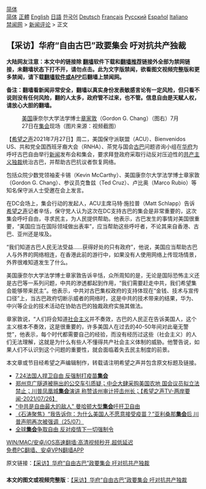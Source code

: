  <!-- 面包屑导航 --> <div class="breadcrumb"><!-- GTranslate: https://gtranslate.io/ -->  <div class="switcher notranslate">  <div class="selected">  <a href="#" onclick="return false;"> 简体</a>  </div>  <div class="option">  <a href="https://www.bannedbook.org" onclick="doGTranslate('zh-CN|zh-CN');jQuery('div.switcher div.selected a').html(jQuery(this).html());return false;" title="简体中文" class="nturl selected"> 简体</a>  <a href="https://www.bannedbook.org/zh-tw/" onclick="doGTranslate('zh-CN|zh-TW');jQuery('div.switcher div.selected a').html(jQuery(this).html());return false;" title="繁體中文" class="nturl"> 正體</a>  <a href="https://www.bannedbook.org/en/" onclick="doGTranslate('zh-CN|en');jQuery('div.switcher div.selected a').html(jQuery(this).html());return false;" title="English" class="nturl"> English</a>  <a href="https://www.bannedbook.org/ja/" onclick="doGTranslate('zh-CN|ja');jQuery('div.switcher div.selected a').html(jQuery(this).html());return false;" title="日本語" class="nturl"> 日語</a>  <a href="https://www.bannedbook.org/ko/" onclick="doGTranslate('zh-CN|ko');jQuery('div.switcher div.selected a').html(jQuery(this).html());return false;" title="한국어" class="nturl"> 한국어</a>  <a href="https://www.bannedbook.org/de/" onclick="doGTranslate('zh-CN|de');jQuery('div.switcher div.selected a').html(jQuery(this).html());return false;" title="Deutsch" class="nturl"> Deutsch</a>  <a href="https://www.bannedbook.org/fr/" onclick="doGTranslate('zh-CN|fr');jQuery('div.switcher div.selected a').html(jQuery(this).html());return false;" title="Français" class="nturl"> Français</a>  <a href="https://www.bannedbook.org/ru/" onclick="doGTranslate('zh-CN|ru');jQuery('div.switcher div.selected a').html(jQuery(this).html());return false;" title="Русский" class="nturl"> Русский</a>  <a href="https://www.bannedbook.org/es/" onclick="doGTranslate('zh-CN|es');jQuery('div.switcher div.selected a').html(jQuery(this).html());return false;" title="Español" class="nturl"> Español</a>  <a href="https://www.bannedbook.org/it/" onclick="doGTranslate('zh-CN|it');jQuery('div.switcher div.selected a').html(jQuery(this).html());return false;" title="Italiano" class="nturl"> Italiano</a>  </div>  </div>      <div class='breadcrumb-sub'><!-- Breadcrumb NavXT 6.3.0 --> <a href="https://www.bannedbook.org/" class="home">禁闻网</a> &gt; <a href="https://www.bannedbook.org/bnews/comments/" class="category">新闻评论</a> &gt; 正文</div></div><h2>【采访】华府“自由古巴”政要集会 吁对抗共产独裁</h2> <p class="notice"><b>大陆网友注意：本文中的链接除 <a href="https://github.com/bannedbook/fanqiang" >翻墙</a>软件下载和<a href="https://github.com/killgcd/justmysocks/blob/master/README.md">翻墙推荐</a>链接外全部为禁网链接，未翻墙状态下打不开，请勿点击。此为文字版禁闻，欲看图文视频完整版和更多禁闻，请下载<a href="https://github.com/bannedbook/fanqiang">翻墙软件或APP</a>后翻墙上禁闻网。</p><p>备注：翻墙看新闻非常安全，翻墙以真实身份发表敏感言论有一定风险，但只看不说则没有任何风险，翻的人太多，政府管不过来，也不管。信息自由是天赋人权，请放心大胆的翻墙。</b></p>  <div class="entry"> <figure><figcaption><a href="https://www.bannedbook.org/bnews/tag/%e7%be%8e%e5%9b%bd/" class="st_tag internal_tag" rel="tag" title="标签 美国 下的日志">美国</a>康奈尔大学法学博士<a href="https://www.bannedbook.org/bnews/tag/%e7%ab%a0%e5%ae%b6%e6%95%a6/" class="st_tag internal_tag" rel="tag" title="标签 章家敦 下的日志">章家敦</a>（Gordon G. Chang）（图右）7月27日在<a href="https://www.bannedbook.org/bnews/tag/%E9%9B%86%E4%BC%9A/" class="st_tag internal_tag" rel="tag" title="标签 集会 下的日志">集会</a>现场（图片来源：视频截图）</figcaption></figure> <p>【<span class='wp_keywordlink_affiliate'><a href="https://www.soundofhope.org" title="希望之声" target="_blank">希望之声</a></span>2021年7月27日】周二，美国保守派联盟（ACU）、Bienvenidos US、共和党全国西班牙裔大会（RNHA）、茶党与国会<a href="https://www.bannedbook.org/bnews/tag/%e5%8f%a4%e5%b7%b4/" class="st_tag internal_tag" rel="tag" title="标签 古巴 下的日志">古巴</a>问题咨询小组在<a href="https://www.bannedbook.org/bnews/tag/%e5%8d%8e%e5%ba%9c/" class="st_tag internal_tag" rel="tag" title="标签 华府 下的日志">华府</a>为呼吁古巴自由举行<span class='wp_keywordlink_affiliate'><a href="https://www.bannedbook.org/" title="新闻">新闻</a></span>发布会和集会，要求拜登政府采取行动反对压迫性的<span class='wp_keywordlink'><a href="https://www.bannedbook.org/forum2/topic6177.html" title="《共产主义的终极目的》" target="_blank">共产主义</a></span><a href="https://www.bannedbook.org/bnews/tag/%E7%8B%AC%E8%A3%81/" class="st_tag internal_tag" rel="tag" title="标签 独裁 下的日志">独裁</a>统治古巴，并帮助古巴抗议者恢复网络。</p> <p>包括众院少数党领袖麦卡锡（Kevin McCarthy）、美国康奈尔大学法学博士章家敦（Gordon G. Chang）、参议员克鲁兹（Ted Cruz）、卢比奥（Marco Rubio）等知名保守派人士受邀在会上发言。</p>  <p>在DC会场上，集会行动的发起人，ACU主席马特·施拉普（Matt Schlapp）告诉<a href="https://www.bannedbook.org/bnews/tag/%e5%b8%8c%e6%9c%9b%e4%b9%8b%e5%a3%b0/" class="st_tag internal_tag" rel="tag" title="标签 希望之声 下的日志">希望之声</a>记者辛恬，保守党人认为这次在DC支持古巴的集会是非常重要的，这次集会呼吁自由，寻求民主，为人民提供帮助。他表示，古巴发生的事情对美国很重要，“美国应当在国际领域做出表率”，应当帮助这些呼吁者，不论其来自香港、古巴、亚州还是埃及。</p> <p>“我们知道古巴人民无法受益&#8230;&#8230;获得好处的只有政府”，他说，美国应当帮助古巴人与外界的网络相连，在香港此前的游行中，如果没有人使用网络上传现场情景，外界很难知道发生了什么。</p>  <p>美国康奈尔大学法学博士章家敦告诉辛恬，众所周知的是，无论是国际恐怖主义还是古巴等一系列问题，中共的渗透都起到作用，“我们需要赶走中共，我们希望集会能够带来民主”。他表示，中共对古巴集权政府的支持体现在“金钱、技术与宣传口径”上，当古巴政府切断示威者的网络时，这是中共的技术带来的结果，华为、中兴等企业的技术活动在协助古巴的独裁政府实施其做法。</p> <p>章家敦说，“人们将会知道<a href="https://www.bannedbook.org/bnews/tag/%e7%a4%be%e4%bc%9a%e4%b8%bb%e4%b9%89/" class="st_tag internal_tag" rel="tag" title="标签 社会主义 下的日志">社会主义</a>并不奏效，古巴的人民正在告诉美国人，这个主义根本不奏效，这是很重要的，许多美国人在过去的40-50年间对此毫无警觉”，他表示，每个时代都需要自己的经验，而没有经历过这些（社会主义）的人们无法理解，这就是为什么有些人不懂得共产社会主义体制的威胁。他警告说，如果人们不认识到这个问题的重要性，就会面临着失去民主制度的前景。</p>  <p>本文章或节目经希望之声编辑制作，转载请注明希望之声并包含原文标题及链接。 </p> <ul class='op-related-articles' title='相关阅读'> <li><a href='https://www.bannedbook.org/bnews/bannedvideo/20210727/1594700.html' target='_blank'>7.24法国人捍卫自由 反强制打疫苗<b>集会</b></a></li> <li><a href='https://www.bannedbook.org/bnews/comments/20210726/1594554.html' target='_blank'>郑州京广隧道被拖出的公交车引质疑；中企大肆采购美国农地 国会议员拟立法禁止；川普凤凰城<b>集会</b>演讲 称赞该州审计抨击州长；【希望之声TV-两岸要闻-2021/07/26】</a></li> <li><a href='https://www.bannedbook.org/bnews/comments/20210726/1594099.html' target='_blank'>&quot;中共是自由最大的敌人&quot; 曼哈顿大型<b>集会</b>吁扞卫自由</a></li> <li><a href='https://www.bannedbook.org/bnews/bannedvideo/20210725/1594067.html' target='_blank'>《石涛聚焦》“我告诉你：为什么美国人不愿意接受疫苗？”亚利桑那<b>集会</b>后 川普声明再次被强调（25/07）</a></li> <li><a href='https://www.bannedbook.org/bnews/bannedvideo/20210725/1593680.html' target='_blank'>全球<b>集会</b>争取自由 反对疫情下一切强制令</a></li> </ul> <p class="texttj"> <a href="https://github.com/bannedbook/fanqiang/wiki/V2ray%E6%9C%BA%E5%9C%BA" target="_blank">WIN/MAC/安卓/iOS高速翻墙:高清视频秒开,超低延迟</a><br/> <a href="https://github.com/bannedbook/fanqiang/wiki/%E7%A6%81%E9%97%BB%E7%BD%91%E5%AE%89%E5%8D%93%E7%BF%BB%E5%A2%99%E6%96%B0%E9%97%BBAPP" target="_blank">免费PC翻墙、安卓VPN翻墙APP</a></p> <p>原文链接：<a class="src_link"  href="https://www.soundofhope.org/post/529760" target="_blank">【采访】华府“自由古巴”政要集会 吁对抗共产独裁</a></p><a name='sharetosocial'></a>  <div style="margin-bottom:5px;padding-bottom:5px;clear:both"> <div id="archive-pix-1" class="banner-ads"> <!-- AuctionX Display platform tag START --> <div id="26318x728x90x621x_ADSLOT2" clicktrack="%%CLICK_URL_ESC%%"></div> <!-- AuctionX Display platform tag END --> </div> <div id="archive-pix-2" class="banner-ads"> <!-- AuctionX Display platform tag START --> <div id="26315x300x250x621x_ADSLOT2" clicktrack="%%CLICK_URL_ESC%%"></div> <!-- AuctionX Display platform tag END --> </div> </div>  <div id="archive-pix-1" class="banner-ads"> <!-- AuctionX Display platform tag START --> <div id="26318x728x90x621x_ADSLOT3" clicktrack="%%CLICK_URL_ESC%%"></div> <!-- AuctionX Display platform tag END --> </div> <div><b>本文的图文或视频完整版</b>：<a href='https://www.bannedbook.org/bnews/comments/20210728/1595385.html'>【采访】华府“自由古巴”政要集会 吁对抗共产独裁</a></div>  </div><!--END ENTRY--> 